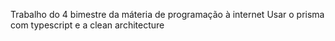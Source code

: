 Trabalho do 4 bimestre da máteria de programação à internet 
Usar o prisma com typescript e a clean architecture